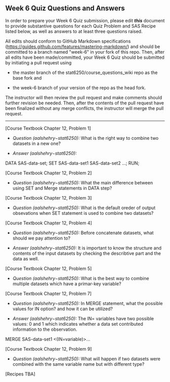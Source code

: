 ## Week 6 Quiz Questions and Answers

In order to prepare your Week 6 Quiz submission, please edit ***this*** document to provide substantive questions for each Quiz Problem and SAS Recipe listed below, as well as answers to at least three questions raised.

All edits should conform to GitHub Markdown specifications (https://guides.github.com/features/mastering-markdown/) and should be committed to a branch named "week-6" in your fork of this repo. Then, after all edits have been made/committed, your Week 6 Quiz should be submitted by initiating a pull request using

- the master branch of the stat6250/course_questions_wiki repo as the base fork and

- the week-6 branch of your version of the repo as the head fork.

The instructor will then review the pull request and make comments should further revision be needed. Then, after the contents of the pull request have been finalized without any merge conflicts, the instructor will merge the pull request.

********************************************************************************

[Course Textbook Chapter 12, Problem 1]

* *Question (aalshehry−stat6250):* What is the right way to combine two datasets in a new one?

* *Answer (aalshehry−stat6250):* 

DATA SAS-data-set;
       SET SAS-data-set1 SAS-data-set2 ...;
RUN;


[Course Textbook Chapter 12, Problem 2]

* *Question (aalshehry−stat6250):* What the main difference between using SET and Merge statements in DATA step?



[Course Textbook Chapter 12, Problem 3]

* *Question (aalshehry−stat6250):* What is the default oreder of output obsevations when SET statement is used to combine two datasets?




[Course Textbook Chapter 12, Problem 4]

* *Question (aalshehry−stat6250):* Before concatenate datasets, what should we pay attention to?

* *Answer (aalshehry−stat6250):*  It is important to know the structure and contents of the input datasets by checking the describtive part and the data as well.




[Course Textbook Chapter 12, Problem 5]

* *Question (aalshehry−stat6250):* What is the best way to combine multiple datasets which have a primar-key variable?



[Course Textbook Chapter 12, Problem 7]

* *Question (aalshehry−stat6250):* In MERGE statement, what the possible values for IN option? and how it can be utilized?

* *Answer (aalshehry−stat6250):*  The IN= variables have two possible values: 0 and 1 which indicates whether a data set contributed information to the observation.

MERGE SAS-data-set1 <(IN=variable)>...



[Course Textbook Chapter 12, Problem 9]

* *Question (aalshehry−stat6250):* What will happen if two datasets were combined with the same variable name but with different type?


[Recipes TBA]


